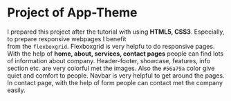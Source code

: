 # Project of App-Theme

I prepared this project after the tutorial with using **HTML5, CSS3**. Especially, to prepare responsive webpages I benefit     
from the `flexboxgrid`. Flexboxgrid is very helpfu to do responsive pages. With the help of **home, about, services, contact 
pages** people can find lots of information about company. Header-footer, showcase, features, info section etc. are very 
colorful met the images. Also the `#56a79a` color give quiet and comfort to people. Navbar is very helpful to get around the 
pages. In contact page, with the help of form people can contact met the company easily.
